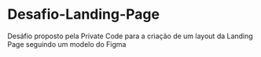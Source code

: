 # Desafio-Landing-Page
 Desáfio proposto pela Private Code para a criação de um layout da Landing Page seguindo um modelo do Figma
